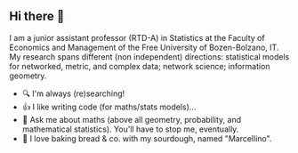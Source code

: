 ## Hi there 👋

<!--
**gbertagnolli/gbertagnolli** is a ✨ _special_ ✨ repository because its `README.md` (this file) appears on your GitHub profile.
-->

I am a junior assistant professor (RTD-A) in Statistics at the Faculty of Economics and Management of the Free University of Bozen-Bolzano, IT. My research spans different (non independent) directions: statistical models for networked, metric, and complex data; network science; information geometry.

- 🔍 I'm always (re)searching!
- 👍 I like writing code (for maths/stats models)...
- 💬 Ask me about maths (above all geometry, probability, and mathematical statistics). You'll have to stop me, eventually.
- 🥖 I love baking bread & co. with my sourdough, named "Marcellino".

